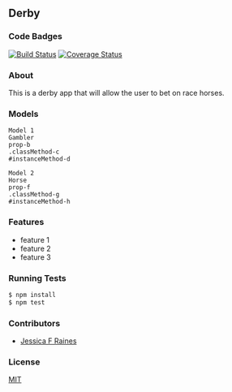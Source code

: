 ## Derby
### Code Badges
[![Build Status](https://travis-ci.org/jessicafraines/derby.svg)](https://travis-ci.org/jessicafraines/derby)
[![Coverage Status](https://coveralls.io/repos/jessicafraines/derby/badge.png)](https://coveralls.io/r/jessicafraines/derby)
### About
This is a derby app that will allow the user to bet on race horses.

### Models
```
Model 1
Gambler
prop-b
.classMethod-c
#instanceMethod-d
```

```
Model 2
Horse
prop-f
.classMethod-g
#instanceMethod-h
```

### Features
- feature 1
- feature 2
- feature 3

### Running Tests
```bash
$ npm install
$ npm test
```

### Contributors
- [Jessica F Raines](https://github.com/jessicafraines)

### License
[MIT](LICENSE)

